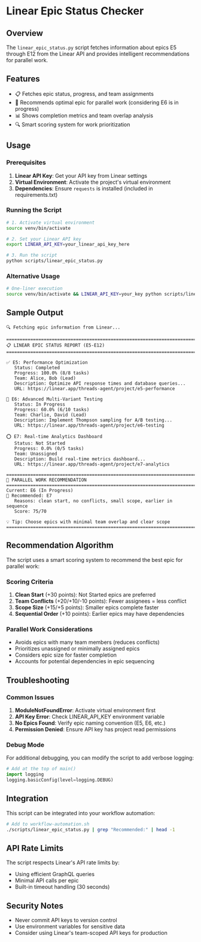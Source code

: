 # Linear Epic Status Checker

## Overview

The `linear_epic_status.py` script fetches information about epics E5 through E12 from the Linear API and provides intelligent recommendations for parallel work.

## Features

- 📋 Fetches epic status, progress, and team assignments
- 🎯 Recommends optimal epic for parallel work (considering E6 is in progress)
- 📊 Shows completion metrics and team overlap analysis
- 🔍 Smart scoring system for work prioritization

## Usage

### Prerequisites

1. **Linear API Key**: Get your API key from Linear settings
2. **Virtual Environment**: Activate the project's virtual environment
3. **Dependencies**: Ensure `requests` is installed (included in requirements.txt)

### Running the Script

```bash
# 1. Activate virtual environment
source venv/bin/activate

# 2. Set your Linear API key
export LINEAR_API_KEY=your_linear_api_key_here

# 3. Run the script
python scripts/linear_epic_status.py
```

### Alternative Usage

```bash
# One-liner execution
source venv/bin/activate && LINEAR_API_KEY=your_key python scripts/linear_epic_status.py
```

## Sample Output

```
🔍 Fetching epic information from Linear...

================================================================================
📋 LINEAR EPIC STATUS REPORT (E5-E12)
================================================================================

✅ E5: Performance Optimization
   Status: Completed
   Progress: 100.0% (8/8 tasks)
   Team: Alice, Bob (Lead)
   Description: Optimize API response times and database queries...
   URL: https://linear.app/threads-agent/project/e5-performance

🔄 E6: Advanced Multi-Variant Testing  
   Status: In Progress
   Progress: 60.0% (6/10 tasks)
   Team: Charlie, David (Lead)
   Description: Implement Thompson sampling for A/B testing...
   URL: https://linear.app/threads-agent/project/e6-testing

⭕ E7: Real-time Analytics Dashboard
   Status: Not Started
   Progress: 0.0% (0/5 tasks)
   Team: Unassigned
   Description: Build real-time metrics dashboard...
   URL: https://linear.app/threads-agent/project/e7-analytics

================================================================================
🤖 PARALLEL WORK RECOMMENDATION
================================================================================
Current: E6 (In Progress)
🎯 Recommended: E7
   Reasons: clean start, no conflicts, small scope, earlier in sequence
   Score: 75/70

💡 Tip: Choose epics with minimal team overlap and clear scope
================================================================================
```

## Recommendation Algorithm

The script uses a smart scoring system to recommend the best epic for parallel work:

### Scoring Criteria

1. **Clean Start** (+30 points): Not Started epics are preferred
2. **Team Conflicts** (+20/+10/-10 points): Fewer assignees = less conflict
3. **Scope Size** (+15/+5 points): Smaller epics complete faster
4. **Sequential Order** (+10 points): Earlier epics may have dependencies

### Parallel Work Considerations

- Avoids epics with many team members (reduces conflicts)
- Prioritizes unassigned or minimally assigned epics
- Considers epic size for faster completion
- Accounts for potential dependencies in epic sequencing

## Troubleshooting

### Common Issues

1. **ModuleNotFoundError**: Activate virtual environment first
2. **API Key Error**: Check LINEAR_API_KEY environment variable
3. **No Epics Found**: Verify epic naming convention (E5, E6, etc.)
4. **Permission Denied**: Ensure API key has project read permissions

### Debug Mode

For additional debugging, you can modify the script to add verbose logging:

```python
# Add at the top of main()
import logging
logging.basicConfig(level=logging.DEBUG)
```

## Integration

This script can be integrated into your workflow automation:

```bash
# Add to workflow-automation.sh
./scripts/linear_epic_status.py | grep "Recommended:" | head -1
```

## API Rate Limits

The script respects Linear's API rate limits by:
- Using efficient GraphQL queries
- Minimal API calls per epic
- Built-in timeout handling (30 seconds)

## Security Notes

- Never commit API keys to version control
- Use environment variables for sensitive data
- Consider using Linear's team-scoped API keys for production